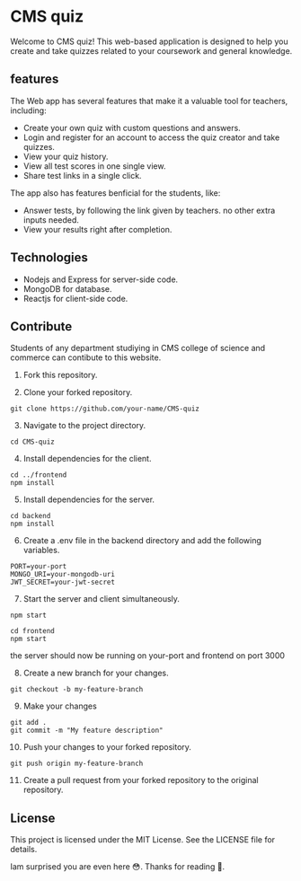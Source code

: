 # CMS quiz

Welcome to CMS quiz! This web-based application is designed to help you create and take quizzes related to your coursework and general knowledge.

## features

The Web app has several features that make it a valuable tool for teachers, including:

- Create your own quiz with custom questions and answers.
- Login and register for an account to access the quiz creator and take quizzes.
- View your quiz history.
- View all test scores in one single view.
- Share test links in a single click.

The app also has features benficial for the students, like:

- Answer tests, by following the link given by teachers. no other extra inputs needed.
- View your results right after completion.

## Technologies

- Nodejs and Express for server-side code.
- MongoDB for database.
- Reactjs for client-side code.

## Contribute

Students of any department studiying in CMS college of science and commerce can contibute to this website.

1. Fork this repository.

2. Clone your forked repository.

```
git clone https://github.com/your-name/CMS-quiz
```

3. Navigate to the project directory.

```
cd CMS-quiz
```

4. Install dependencies for the client.

```
cd ../frontend
npm install
```

5. Install dependencies for the server.

```
cd backend
npm install
```

6. Create a .env file in the backend directory and add the following variables.

```
PORT=your-port
MONGO_URI=your-mongodb-uri
JWT_SECRET=your-jwt-secret
```

7. Start the server and client simultaneously.

```
npm start
```

```
cd frontend
npm start
```

the server should now be running on your-port and frontend on port 3000

8. Create a new branch for your changes.

```
git checkout -b my-feature-branch
```

9. Make your changes

```
git add .
git commit -m "My feature description"
```

10. Push your changes to your forked repository.

```
git push origin my-feature-branch
```

11. Create a pull request from your forked repository to the original repository.

## License

This project is licensed under the MIT License. See the LICENSE file for details.

Iam surprised you are even here 😳. Thanks for reading 🎁.
